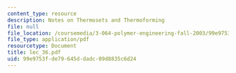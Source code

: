 ```yaml
---
content_type: resource
description: Notes on Thermosets and Thermoforming
file: null
file_location: /coursemedia/3-064-polymer-engineering-fall-2003/99e9753fde79645ddadc09d8835c6d24_lec_36.pdf
file_type: application/pdf
resourcetype: Document
title: lec_36.pdf
uid: 99e9753f-de79-645d-dadc-09d8835c6d24
---
```

